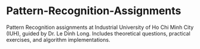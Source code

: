 # Pattern-Recognition-Assignments
Pattern Recognition assignments at Industrial University of Ho Chi Minh City (IUH), guided by Dr. Le Dinh Long. Includes theoretical questions, practical exercises, and algorithm implementations.
